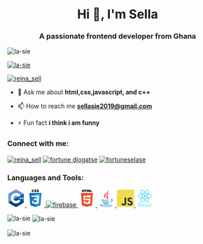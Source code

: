 <h1 align="center">Hi 👋, I'm Sella</h1>
<h3 align="center">A passionate frontend developer from Ghana</h3>

<p align="left"> <img src="https://komarev.com/ghpvc/?username=la-sie&label=Profile%20views&color=0e75b6&style=flat" alt="la-sie" /> </p>

<p align="left"> <a href="https://github.com/ryo-ma/github-profile-trophy"><img src="https://github-profile-trophy.vercel.app/?username=la-sie" alt="la-sie" /></a> </p>

<p align="left"> <a href="https://twitter.com/reina_sell" target="blank"><img src="https://img.shields.io/twitter/follow/reina_sell?logo=twitter&style=for-the-badge" alt="reina_sell" /></a> </p>

- 💬 Ask me about **html,css,javascript, and c++**

- 📫 How to reach me **sellasie2019@gmail.com**

- ⚡ Fun fact **i think i am funny**

<h3 align="left">Connect with me:</h3>
<p align="left">
<a href="https://twitter.com/reina_sell" target="blank"><img align="center" src="https://raw.githubusercontent.com/rahuldkjain/github-profile-readme-generator/master/src/images/icons/Social/twitter.svg" alt="reina_sell" height="30" width="40" /></a>
<a href="https://linkedin.com/in/fortune djogatse" target="blank"><img align="center" src="https://raw.githubusercontent.com/rahuldkjain/github-profile-readme-generator/master/src/images/icons/Social/linked-in-alt.svg" alt="fortune djogatse" height="30" width="40" /></a>
<a href="https://dribbble.com/fortuneselase" target="blank"><img align="center" src="https://raw.githubusercontent.com/rahuldkjain/github-profile-readme-generator/master/src/images/icons/Social/dribbble.svg" alt="fortuneselase" height="30" width="40" /></a>
</p>

<h3 align="left">Languages and Tools:</h3>
<p align="left"> <a href="https://www.w3schools.com/cpp/" target="_blank" rel="noreferrer"> <img src="https://raw.githubusercontent.com/devicons/devicon/master/icons/cplusplus/cplusplus-original.svg" alt="cplusplus" width="40" height="40"/> </a> <a href="https://www.w3schools.com/css/" target="_blank" rel="noreferrer"> <img src="https://raw.githubusercontent.com/devicons/devicon/master/icons/css3/css3-original-wordmark.svg" alt="css3" width="40" height="40"/> </a> <a href="https://firebase.google.com/" target="_blank" rel="noreferrer"> <img src="https://www.vectorlogo.zone/logos/firebase/firebase-icon.svg" alt="firebase" width="40" height="40"/> </a> <a href="https://www.w3.org/html/" target="_blank" rel="noreferrer"> <img src="https://raw.githubusercontent.com/devicons/devicon/master/icons/html5/html5-original-wordmark.svg" alt="html5" width="40" height="40"/> </a> <a href="https://www.java.com" target="_blank" rel="noreferrer"> <img src="https://raw.githubusercontent.com/devicons/devicon/master/icons/java/java-original.svg" alt="java" width="40" height="40"/> </a> <a href="https://developer.mozilla.org/en-US/docs/Web/JavaScript" target="_blank" rel="noreferrer"> <img src="https://raw.githubusercontent.com/devicons/devicon/master/icons/javascript/javascript-original.svg" alt="javascript" width="40" height="40"/> </a> <a href="https://reactjs.org/" target="_blank" rel="noreferrer"> <img src="https://raw.githubusercontent.com/devicons/devicon/master/icons/react/react-original-wordmark.svg" alt="react" width="40" height="40"/> </a> </p>

<p><img align="left" src="https://github-readme-stats.vercel.app/api/top-langs?username=la-sie&show_icons=true&locale=en&layout=compact" alt="la-sie" /></p>

<p>&nbsp;<img align="center" src="https://github-readme-stats.vercel.app/api?username=la-sie&show_icons=true&locale=en" alt="la-sie" /></p>

<p><img align="center" src="https://github-readme-streak-stats.herokuapp.com/?user=la-sie&" alt="la-sie" /></p>


